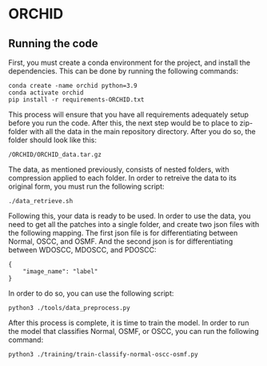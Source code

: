 # ORCHID

## Running the code
First, you must create a conda environment for the project, and install the dependencies. This can be done by running the following commands:
```
conda create -name orchid python=3.9
conda activate orchid
pip install -r requirements-ORCHID.txt
```

This process will ensure that you have all requirements adequately setup before you run the code. After this, the next step would be to place to zip-folder with all the data in the main repository directory. After you do so, the folder should look like this:
```
/ORCHID/ORCHID_data.tar.gz
```
The data, as mentioned previously, consists of nested folders, with compression applied to each folder. In order to retreive the data to its original form, you must run the following script:
```
./data_retrieve.sh
```

Following this, your data is ready to be used. In order to use the data, you need to get all the patches into a single folder, and create two json files with the following mapping. The first json file is for differentiating between Normal, OSCC, and OSMF. And the second json is for differentiating between WDOSCC, MDOSCC, and PDOSCC:
```
{
    "image_name": "label"
}
```
In order to do so, you can use the following script:
```
python3 ./tools/data_preprocess.py
```

After this process is complete, it is time to train the model. In order to run the model that classifies Normal, OSMF, or OSCC, you can run the following command:
```
python3 ./training/train-classify-normal-oscc-osmf.py
```
